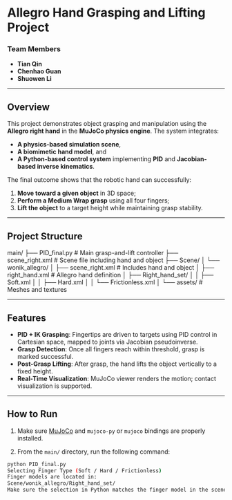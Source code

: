 # **Allegro Hand Grasping and Lifting Project**

### **Team Members**
- **Tian Qin**
- **Chenhao Guan**
- **Shuowen Li**

---

## **Overview**

This project demonstrates object grasping and manipulation using the **Allegro right hand** in the **MuJoCo physics engine**. The system integrates:

- **A physics-based simulation scene**,  
- **A biomimetic hand model**, and  
- **A Python-based control system** implementing **PID** and **Jacobian-based inverse kinematics**.

The final outcome shows that the robotic hand can successfully:
1. **Move toward a given object** in 3D space;
2. **Perform a Medium Wrap grasp** using all four fingers;
3. **Lift the object** to a target height while maintaining grasp stability.

---
## **Project Structure**
main/
├── PID_final.py # Main grasp-and-lift controller
├── scene_right.xml # Scene file including hand and object
├── Scene/
│ └── wonik_allegro/
│ ├── scene_right.xml # Includes hand and object
│ ├── right_hand.xml # Allegro hand definition
│ ├── Right_hand_set/
│ │ ├── Soft.xml
│ │ ├── Hard.xml
│ │ └── Frictionless.xml
│ └── assets/ # Meshes and textures

---

## **Features**

- **PID + IK Grasping**: Fingertips are driven to targets using PID control in Cartesian space, mapped to joints via Jacobian pseudoinverse.  
- **Grasp Detection**: Once all fingers reach within threshold, grasp is marked successful.  
- **Post-Grasp Lifting**: After grasp, the hand lifts the object vertically to a fixed height.  
- **Real-Time Visualization**: MuJoCo viewer renders the motion; contact visualization is supported.  

---

## **How to Run**
1. Make sure [MuJoCo](https://mujoco.org/) and `mujoco-py` or `mujoco` bindings are properly installed.

2. From the `main/` directory, run the following command:

```bash
python PID_final.py
Selecting Finger Type (Soft / Hard / Frictionless)
Finger models are located in:
Scene/wonik_allegro/Right_hand_set/
Make sure the selection in Python matches the finger model in the scene file.
